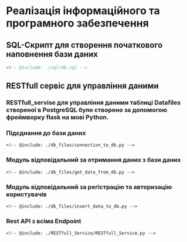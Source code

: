 # Реалізація інформаційного та програмного забезпечення
  
## SQL-Скрипт для створення початкового наповнення бази даних

```sql
<!-- @include: ./sql/db.sql -->
```

## RESTfull сервіс для управління даними

### RESTfull_servise для управління даними таблиці Datafiles створеної в PostgreSQL було створено за допомогою фреймворку flask на мові Python. 

### Підєднання до бази даних

```
<!-- @include: ./db_files/connection_to_db.py -->
```

### Модуль відповідальний за отримання даних з бази даних

```
<!-- @include: ./db_files/get_data_from_db.py -->
```

### Модуль відповідальний за регістрацію та авторизацію користувачів

```
<!-- @include: ./db_files/insert_data_to_db.py -->
```

### Rest API з всіма Endpoint

```
<!-- @include: ./RESTfull_Service/RESTfull_Service.py -->
```